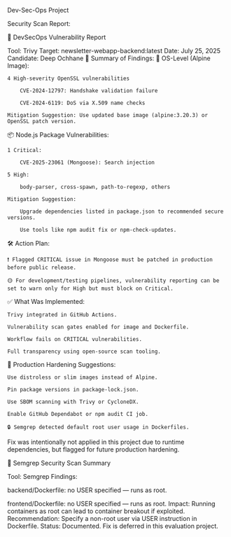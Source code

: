 Dev-Sec-Ops Project

Security Scan Report:

📄 DevSecOps Vulnerability Report

Tool: Trivy
Target: newsletter-webapp-backend:latest
Date: July 25, 2025
Candidate: Deep Ochhane
🚨 Summary of Findings:
🔐 OS-Level (Alpine Image):

    4 High-severity OpenSSL vulnerabilities

        CVE-2024-12797: Handshake validation failure

        CVE-2024-6119: DoS via X.509 name checks

    Mitigation Suggestion: Use updated base image (alpine:3.20.3) or OpenSSL patch version.

📦 Node.js Package Vulnerabilities:

    1 Critical:

        CVE-2025-23061 (Mongoose): Search injection

    5 High:

        body-parser, cross-spawn, path-to-regexp, others

    Mitigation Suggestion:

        Upgrade dependencies listed in package.json to recommended secure versions.

        Use tools like npm audit fix or npm-check-updates.

🛠 Action Plan:

    ❗ Flagged CRITICAL issue in Mongoose must be patched in production before public release.

    🟡 For development/testing pipelines, vulnerability reporting can be set to warn only for High but must block on Critical.

✅ What Was Implemented:

    Trivy integrated in GitHub Actions.

    Vulnerability scan gates enabled for image and Dockerfile.

    Workflow fails on CRITICAL vulnerabilities.

    Full transparency using open-source scan tooling.

🧠 Production Hardening Suggestions:

    Use distroless or slim images instead of Alpine.

    Pin package versions in package-lock.json.

    Use SBOM scanning with Trivy or CycloneDX.

    Enable GitHub Dependabot or npm audit CI job.

    🔒 Semgrep detected default root user usage in Dockerfiles.
Fix was intentionally not applied in this project due to runtime dependencies, but flagged for future production hardening.

📌 Semgrep Security Scan Summary

Tool: Semgrep
Findings:

backend/Dockerfile: no USER specified — runs as root.

frontend/Dockerfile: no USER specified — runs as root.
Impact: Running containers as root can lead to container breakout if exploited.
Recommendation: Specify a non-root user via USER instruction in Dockerfile.
Status: Documented. Fix is deferred in this evaluation project.
